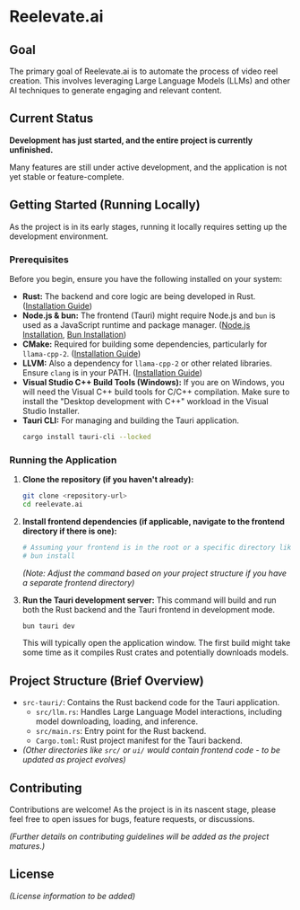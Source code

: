 # Reelevate.ai

## Goal

The primary goal of Reelevate.ai is to automate the process of video reel creation. This involves leveraging Large Language Models (LLMs) and other AI techniques to generate engaging and relevant content.

## Current Status

**Development has just started, and the entire project is currently unfinished.**

Many features are still under active development, and the application is not yet stable or feature-complete.

## Getting Started (Running Locally)

As the project is in its early stages, running it locally requires setting up the development environment.

### Prerequisites

Before you begin, ensure you have the following installed on your system:

*   **Rust:** The backend and core logic are being developed in Rust. ([Installation Guide](https://www.rust-lang.org/tools/install))
*   **Node.js & bun:** The frontend (Tauri) might require Node.js and `bun` is used as a JavaScript runtime and package manager. ([Node.js Installation](https://nodejs.org/), [Bun Installation](https://bun.sh/docs/installation))
*   **CMake:** Required for building some dependencies, particularly for `llama-cpp-2`. ([Installation Guide](https://cmake.org/install/))
*   **LLVM:** Also a dependency for `llama-cpp-2` or other related libraries. Ensure `clang` is in your PATH. ([Installation Guide](https://llvm.org/docs/GettingStarted.html))
*   **Visual Studio C++ Build Tools (Windows):** If you are on Windows, you will need the Visual C++ build tools for C/C++ compilation. Make sure to install the "Desktop development with C++" workload in the Visual Studio Installer.
*   **Tauri CLI:** For managing and building the Tauri application.
    ```bash
    cargo install tauri-cli --locked
    ```

### Running the Application

1.  **Clone the repository (if you haven't already):**
    ```bash
    git clone <repository-url>
    cd reelevate.ai
    ```

2.  **Install frontend dependencies (if applicable, navigate to the frontend directory if there is one):**
    ```bash
    # Assuming your frontend is in the root or a specific directory like 'src-ui'
    # bun install
    ```
    *(Note: Adjust the command based on your project structure if you have a separate frontend directory)*

3.  **Run the Tauri development server:**
    This command will build and run both the Rust backend and the Tauri frontend in development mode.
    ```bash
    bun tauri dev
    ```

    This will typically open the application window. The first build might take some time as it compiles Rust crates and potentially downloads models.

## Project Structure (Brief Overview)

*   `src-tauri/`: Contains the Rust backend code for the Tauri application.
    *   `src/llm.rs`: Handles Large Language Model interactions, including model downloading, loading, and inference.
    *   `src/main.rs`: Entry point for the Rust backend.
    *   `Cargo.toml`: Rust project manifest for the Tauri backend.
*   *(Other directories like `src/` or `ui/` would contain frontend code - to be updated as project evolves)*

## Contributing

Contributions are welcome! As the project is in its nascent stage, please feel free to open issues for bugs, feature requests, or discussions.

*(Further details on contributing guidelines will be added as the project matures.)*

## License

*(License information to be added)* 